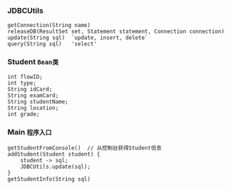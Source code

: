 ### JDBCUtils
```
getConnection(String name)
releaseDB(ResultSet set, Statement statement, Connection connection)
update(String sql)  `update, insert, delete`
query(String sql)   'select'
```

### Student  `Bean类`
```$xslt 实体类对应于数据库中的属性
int flowID;
int type;
String idCard;
String examCard;
String studentName;
String location;
int grade;
```

### Main  `程序入口`
```
getStudentFromConsole()  // 从控制台获得Student信息
addStudent(Student student) {
    student -> sql;
    JDBCUtils.update(sql);
}
getStudentInfo(String sql)
```